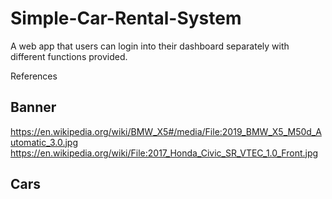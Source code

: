 # Simple-Car-Rental-System
A web app that users can login into their dashboard separately with different functions provided.

References

## Banner
https://en.wikipedia.org/wiki/BMW_X5#/media/File:2019_BMW_X5_M50d_Automatic_3.0.jpg
https://en.wikipedia.org/wiki/File:2017_Honda_Civic_SR_VTEC_1.0_Front.jpg

## Cars

